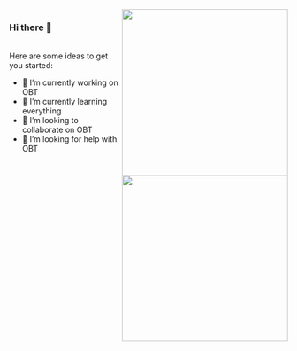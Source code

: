 <img src = "https://github.com/martinetto22/martinetto22/assets/110245293/06acc8c9-d0f2-45cc-80bd-e5aeaf2a749f" style="width:300px;" align="right"/>
<img src="https://github.com/martinetto22/martinetto22/assets/110245293/c41dc257-a92a-4b9e-9cfc-7d24a90da5d1" style="width:300px;" align="right"/>

### Hi there 👋
<br>
Here are some ideas to get you started:

- 🔭 I’m currently working on OBT
- 🌱 I’m currently learning everything
- 👯 I’m looking to collaborate on OBT
- 🤔 I’m looking for help with OBT

